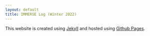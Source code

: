 ```yaml
---
layout: default
title: IMMERSE Log (Winter 2022)
---
```



This website is created using [Jekyll](https://jekyllrb.com/) and hosted using [Github Pages](https://pages.github.com/).